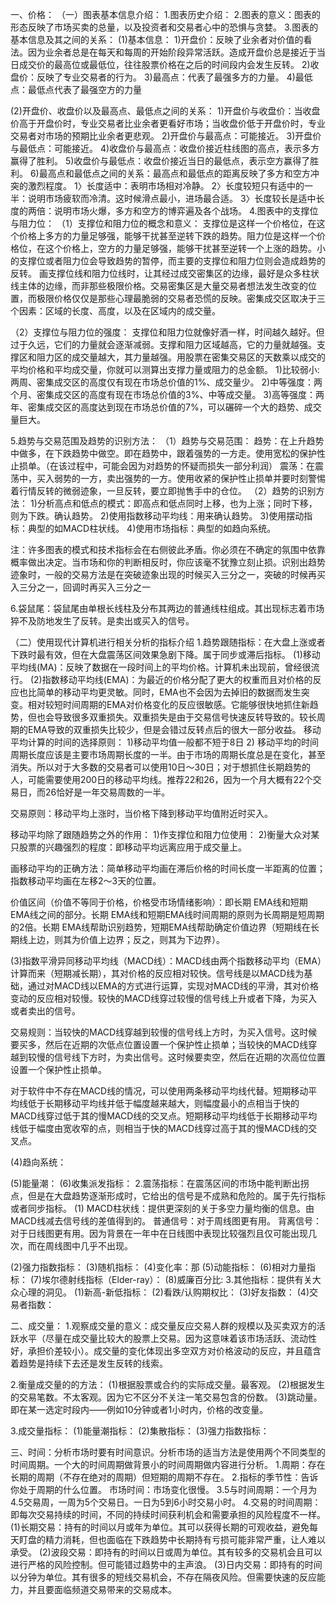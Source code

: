 一、价格：
（一）图表基本信息介绍：
1.图表历史介绍：
2.图表的意义：图表的形态反映了市场买卖的总量，以及投资者和交易者心中的恐惧与贪婪。
3.图表的基本信息及其之间的关系：
(1)基本信息：
1)开盘价：反映了业余者对价值的看法。因为业余者总是在每天和每周的开始阶段异常活跃。造成开盘价总是接近于当日成交价的最高位或最低位，往往股票价格在之后的时间段内会发生反转。
2)收盘价：反映了专业交易者的行为。
3)最高点：代表了最强多方的力量。
4)最低点：最低点代表了最强空方的力量

(2)开盘价、收盘价以及最高点、最低点之间的关系：
1)开盘价与收盘价：当收盘价高于开盘价时，专业交易者比业余者更看好市场；当收盘价低于开盘价时，专业交易者对市场的预期比业余者更悲观。
2)开盘价与最高点：可能接近。
3)开盘价与最低点：可能接近。
4)收盘价与最高点：收盘价接近柱线图的高点，表示多方赢得了胜利。
5)收盘价与最低点：收盘价接近当日的最低点，表示空方赢得了胜利。
6)最高点和最低点之间的关系：最高点和最低点的距离反映了多方和空方冲突的激烈程度。
     1〉长度适中：表明市场相对冷静。
     2〉长度较短只有适中的一半：说明市场疲软而冷清。这时候滑点最小，进场最合适。
     3〉长度较长是适中长度的两倍：说明市场火爆，多方和空方的博弈遍及各个战场。
4.图表中的支撑位与阻力位：
（1）支撑位和阻力位的概念和意义：
支撑位是这样一个价格位，在这个价格上多方的力量足够强，能够干扰甚至逆转下跌的趋势。阻力位是这样一个价格位，在这个价格上，空方的力量足够强，能够干扰甚至逆转一个上涨的趋势。小的支撑位或者阻力位会导致趋势的暂停，而主要的支撑位和阻力位则会造成趋势的反转。
画支撑位线和阻力位线时，让其经过成交密集区的边缘，最好是众多柱状线主体的边缘，而非那些极限价格。交易密集区是大量交易者想法发生改变的位置，而极限价格仅仅是那些心理最脆弱的交易者恐慌的反映。密集成交区取决于三个因素：区域的长度、高度，以及在区域内的成交量。

（2）支撑位与阻力位的强度：
支撑位和阻力位就像好酒一样，时间越久越好。但过于久远，它们的力量就会逐渐减弱。支撑和阻力区域越高，它的力量就越强。支撑区和阻力区的成交量越大，其力量越强。用股票在密集交易区的天数乘以成交的平均价格和平均成交量，你就可以测算出支撑力量或阻力的总金额。
1)比较弱小: 两周、密集成交区的高度仅有现在市场总价值的1%、成交量少。
2)中等强度：两个月、密集成交区的高度有现在市场总价值的3%、中等成交量。
3)高等强度：两年、密集成交区的高度达到现在市场总价值的7%，可以碾碎一个大的趋势、成交量巨大。

5.趋势与交易范围及趋势的识别方法：
（1）趋势与交易范围：
趋势：在上升趋势中做多，在下跌趋势中做空。即在趋势中，跟着强势的一方走。使用宽松的保护性止损单。（在该过程中，可能会因为对趋势的怀疑而损失一部分利润）
震荡：在震荡中，买入弱势的一方，卖出强势的一方。使用收紧的保护性止损单并要时刻警惕着行情反转的微弱迹象，一旦反转，要立即抛售手中的仓位。
（2）趋势的识别方法：
1)分析高点和低点的模式：即高点和低点同时上移，也为上涨；同时下移，则为下跌。确认趋势。
2)使用指数移动平均线：用来确认趋势。
3)使用摆动指标：典型的如MACD柱状线。
4)使用市场指标：典型的如趋向系统。

注：许多图表的模式和技术指标会在右侧彼此矛盾。你必须在不确定的氛围中依靠概率做出决定。当市场和你的判断相反时，你应该毫不犹豫立刻止损。识别出趋势迹象时，一般的交易方法是在突破迹象出现的时候买入三分之一，突破的时候再买入三分之一，回调时再买入三分之一

6.袋鼠尾：袋鼠尾由单根长线柱及分布其两边的普通线柱组成。其出现标志着市场猝不及防地发生了反转。是卖出或买入的信号。

（二）使用现代计算机进行相关分析的指标介绍
1.趋势跟随指标：在大盘上涨或者下跌时最有效，但在大盘震荡区间效果急剧下降。属于同步或滞后指标。
(1)移动平均线(MA)：反映了数据在一段时间上的平均价格。计算机未出现前，曾经很流行。
(2)指数移动平均线(EMA)：为最近的价格分配了更大的权重而且对价格的反应也比简单的移动平均更灵敏。同时，EMA也不会因为去掉旧的数据而发生突变。相对较短时间周期的EMA对价格变化的反应很敏感。它能够很快地抓住新趋势，但也会导致很多双重损失。双重损失是由于交易信号快速反转导致的。较长周期的EMA导致的双重损失比较少，但是会错过反转点后的很大一部分收益。
移动平均计算的时间的选择原则：
1)移动平均值一般都不短于8日
2) 移动平均的时间周期长度应该是主要市场周期长度的一半。由于市场的周期长度总是在变化，甚至消失。所以对于大多数的交易者可以使用10日～30日；对于想抓住长期趋势的人，可能需要使用200日的移动平均线。推荐22和26，因为一个月大概有22个交易日，而26恰好是一年交易周数的一半。

交易原则：移动平均上涨时，当价格下降到移动平均值附近时买入。

移动平均除了跟随趋势之外的作用：
1)作支撑位和阻力位使用：
2)衡量大众对某只股票的兴趣强烈的程度：即移动平均远离应用于成交量上。

画移动平均的正确方法：简单移动平均画在滞后价格的时间长度一半距离的位置；指数移动平均画在左移2～3天的位置。

价值区间（价值不等同于价格，价格受市场情绪影响）：即长期 EMA线和短期EMA线之间的部分。长期 EMA线和短期EMA线时间周期的原则为长周期是短周期的2倍。长期 EMA线帮助识别趋势，短期EMA线帮助确定价值边界（短期线在长期线上边，则其为价值上边界；反之，则其为下边界）。

(3)指数平滑异同移动平均线（MACD线）：MACD线由两个指数移动平均（EMA）计算而来（短期减长期），其对价格的反应相对较快。信号线是以MACD线为基础，通过对MACD线以EMA的方式进行运算，实现对MACD线的平滑，其对价格变动的反应相对较慢。较快的MACD线穿过较慢的信号线上升或者下降，为买入或者卖出的信号。

交易规则：当较快的MACD线穿越到较慢的信号线上方时，为买入信号。这时候要买多，然后在近期的次低点位置设置一个保护性止损单；当较快的MACD线穿越到较慢的信号线下方时，为卖出信号。这时候要卖空，然后在近期的次高位位置设置一个保护性止损单。

对于软件中不存在MACD线的情况，可以使用两条移动平均线代替。短期移动平均线低于长期移动平均线并低于幅度越来越大，则幅度最小的点相当于快的MACD线穿过低于其的慢MACD线的交叉点。短期移动平均线低于长期移动平均线低于幅度由宽收窄的点，则相当于快的MACD线穿过高于其的慢MACD线的交叉点。

(4)趋向系统：

(5)能量潮：
(6)收集派发指标：
2.震荡指标：在震荡区间的市场中能判断出拐点，但是在大盘趋势逐渐形成时，它给出的信号是不成熟和危险的。属于先行指标或者同步指标。
(1) MACD柱状线：提供更深刻的关于多空力量均衡的信息。由MACD线减去信号线的差值得到的。
普通信号：对于周线图更有用。
背离信号：对于日线图更有用。因为背景在一年中在日线图中表现比较强烈且仅可能出现几次，而在周线图中几乎不出现。

(2)强力指数指标：
(3)随机指标：
(4)变化率：那
(5)动能指标：
(6)相对力量指标：
(7)埃尔德射线指标（Elder-ray）：
(8)威廉百分比:
3.其他指标：提供有关大众心理的洞见。
(1)新高-新低指标：
(2)看跌/认购期权比：
(3)好友指数：
(4)交易者指数：

二、成交量：
1.观察成交量的意义：成交量反应交易人群的规模以及买卖双方的活跃水平（尽量在成交量比较大的股票上交易。因为这意味着该市场活跃、流动性好，承担价差较小）。成交量的变化体现出多空双方对价格波动的反应，并且蕴含着趋势是持续下去还是发生反转的线索。

2.衡量成交量的的方法：
(1)根据股票或合约的实际成交量。最客观。
(2)根据发生的交易笔数。不太客观。因为它不区分不关注一笔交易包含的份数。
(3)跳动量。即在某一选定时段内——例如10分钟或者1小时内，价格的改变量。

3.成交量指标：
(1)能量潮指标：
(2)集散指标：
(3)强力指数指标：

三、时间：分析市场时要有时间意识。分析市场的适当方法是使用两个不同类型的时间周期。一个大的时间周期做背景小的时间周期做内容进行分析。
1.周期：存在长期的周期（不存在绝对的周期）但短期的周期不存在。
2.指标的季节性：告诉你处于周期的什么位置。
市场时间：市场变化很慢。
3.5与时间周期：一个月为4.5交易周，一周为5个交易日。一日为5到6小时交易小时。
4.交易的时间周期：即每次交易持续的时间，不同的持续时间获利机会和需要承担的风险程度不一样。
(1)长期交易：持有的时间以月或年为单位。其可以获得长期的可观收益，避免每天盯盘的精力消耗，但也面临在下跌趋势中长期持有亏损可能非常严重，让人难以承受。
(2)波段交易：即持有的时间以日或周为单位。其有较多的交易机会且可以进行严格的风险控制。但可能错过趋势中的主声浪。
(3)日内交易：即持有的时间以分钟为单位。其有很多的短线交易机会，不存在隔夜风险。但需要快速的反应能力，并且要面临频道交易带来的交易成本。
